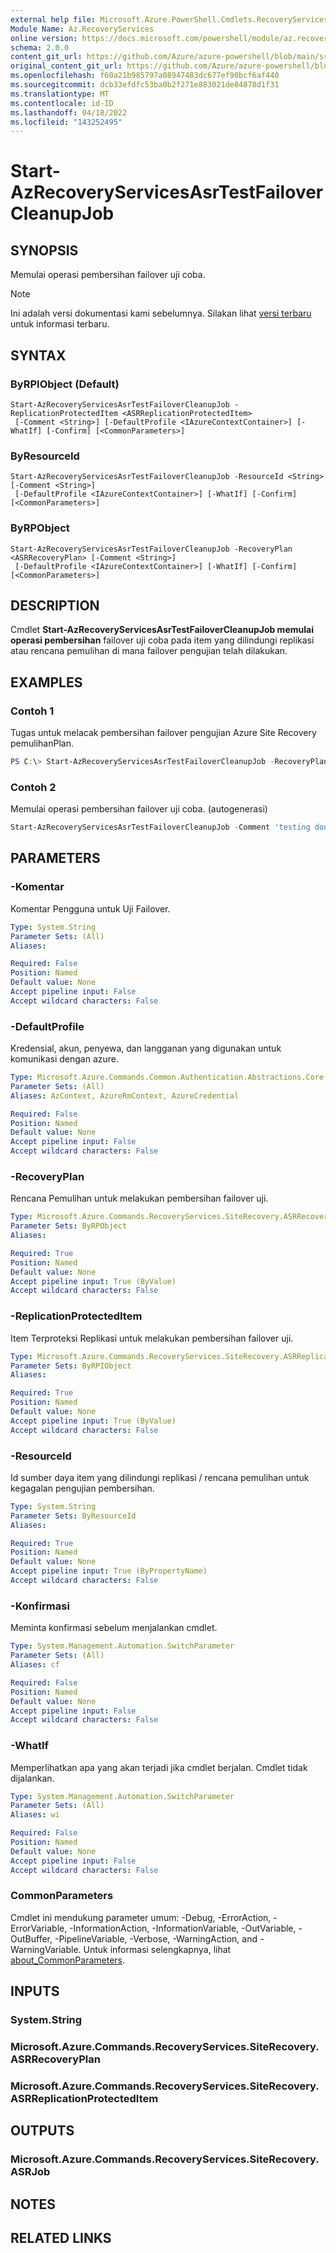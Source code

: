 ```yaml
---
external help file: Microsoft.Azure.PowerShell.Cmdlets.RecoveryServices.SiteRecovery.dll-Help.xml
Module Name: Az.RecoveryServices
online version: https://docs.microsoft.com/powershell/module/az.recoveryservices/start-azrecoveryservicesasrtestfailovercleanupjob
schema: 2.0.0
content_git_url: https://github.com/Azure/azure-powershell/blob/main/src/RecoveryServices/RecoveryServices/help/Start-AzRecoveryServicesAsrTestFailoverCleanupJob.md
original_content_git_url: https://github.com/Azure/azure-powershell/blob/main/src/RecoveryServices/RecoveryServices/help/Start-AzRecoveryServicesAsrTestFailoverCleanupJob.md
ms.openlocfilehash: f60a21b985797a08947483dc677ef90bcf6af440
ms.sourcegitcommit: dcb33efdfc53ba0b2f271e883021de84878d1f31
ms.translationtype: MT
ms.contentlocale: id-ID
ms.lasthandoff: 04/18/2022
ms.locfileid: "143252495"
---
```

# Start-AzRecoveryServicesAsrTestFailoverCleanupJob

## SYNOPSIS
Memulai operasi pembersihan failover uji coba.

> [!NOTE]
>Ini adalah versi dokumentasi kami sebelumnya. Silakan lihat [versi terbaru](/powershell/module/az.recoveryservices/start-azrecoveryservicesasrtestfailovercleanupjob) untuk informasi terbaru.

## SYNTAX

### ByRPIObject (Default)
```
Start-AzRecoveryServicesAsrTestFailoverCleanupJob -ReplicationProtectedItem <ASRReplicationProtectedItem>
 [-Comment <String>] [-DefaultProfile <IAzureContextContainer>] [-WhatIf] [-Confirm] [<CommonParameters>]
```

### ByResourceId
```
Start-AzRecoveryServicesAsrTestFailoverCleanupJob -ResourceId <String> [-Comment <String>]
 [-DefaultProfile <IAzureContextContainer>] [-WhatIf] [-Confirm] [<CommonParameters>]
```

### ByRPObject
```
Start-AzRecoveryServicesAsrTestFailoverCleanupJob -RecoveryPlan <ASRRecoveryPlan> [-Comment <String>]
 [-DefaultProfile <IAzureContextContainer>] [-WhatIf] [-Confirm] [<CommonParameters>]
```

## DESCRIPTION
Cmdlet **Start-AzRecoveryServicesAsrTestFailoverCleanupJob memulai operasi pembersihan** failover uji coba pada item yang dilindungi replikasi atau rencana pemulihan di mana failover pengujian telah dilakukan.

## EXAMPLES

### Contoh 1

Tugas untuk melacak pembersihan failover pengujian Azure Site Recovery pemulihanPlan.

```powershell
PS C:\> Start-AzRecoveryServicesAsrTestFailoverCleanupJob -RecoveryPlan $recoveryPlan -Comment "testing done"
```

### Contoh 2

Memulai operasi pembersihan failover uji coba. (autogenerasi)

```powershell <!-- Aladdin Generated Example --> 
Start-AzRecoveryServicesAsrTestFailoverCleanupJob -Comment 'testing done' -ReplicationProtectedItem $rpi
```

## PARAMETERS

### -Komentar
Komentar Pengguna untuk Uji Failover.

```yaml
Type: System.String
Parameter Sets: (All)
Aliases:

Required: False
Position: Named
Default value: None
Accept pipeline input: False
Accept wildcard characters: False
```

### -DefaultProfile
Kredensial, akun, penyewa, dan langganan yang digunakan untuk komunikasi dengan azure.

```yaml
Type: Microsoft.Azure.Commands.Common.Authentication.Abstractions.Core.IAzureContextContainer
Parameter Sets: (All)
Aliases: AzContext, AzureRmContext, AzureCredential

Required: False
Position: Named
Default value: None
Accept pipeline input: False
Accept wildcard characters: False
```

### -RecoveryPlan
Rencana Pemulihan untuk melakukan pembersihan failover uji.

```yaml
Type: Microsoft.Azure.Commands.RecoveryServices.SiteRecovery.ASRRecoveryPlan
Parameter Sets: ByRPObject
Aliases:

Required: True
Position: Named
Default value: None
Accept pipeline input: True (ByValue)
Accept wildcard characters: False
```

### -ReplicationProtectedItem
Item Terproteksi Replikasi untuk melakukan pembersihan failover uji.

```yaml
Type: Microsoft.Azure.Commands.RecoveryServices.SiteRecovery.ASRReplicationProtectedItem
Parameter Sets: ByRPIObject
Aliases:

Required: True
Position: Named
Default value: None
Accept pipeline input: True (ByValue)
Accept wildcard characters: False
```

### -ResourceId
Id sumber daya item yang dilindungi replikasi / rencana pemulihan untuk kegagalan pengujian pembersihan.

```yaml
Type: System.String
Parameter Sets: ByResourceId
Aliases:

Required: True
Position: Named
Default value: None
Accept pipeline input: True (ByPropertyName)
Accept wildcard characters: False
```

### -Konfirmasi
Meminta konfirmasi sebelum menjalankan cmdlet.

```yaml
Type: System.Management.Automation.SwitchParameter
Parameter Sets: (All)
Aliases: cf

Required: False
Position: Named
Default value: None
Accept pipeline input: False
Accept wildcard characters: False
```

### -WhatIf
Memperlihatkan apa yang akan terjadi jika cmdlet berjalan.
Cmdlet tidak dijalankan.

```yaml
Type: System.Management.Automation.SwitchParameter
Parameter Sets: (All)
Aliases: wi

Required: False
Position: Named
Default value: None
Accept pipeline input: False
Accept wildcard characters: False
```

### CommonParameters
Cmdlet ini mendukung parameter umum: -Debug, -ErrorAction, -ErrorVariable, -InformationAction, -InformationVariable, -OutVariable, -OutBuffer, -PipelineVariable, -Verbose, -WarningAction, and -WarningVariable. Untuk informasi selengkapnya, lihat [about_CommonParameters](http://go.microsoft.com/fwlink/?LinkID=113216).

## INPUTS

### System.String

### Microsoft.Azure.Commands.RecoveryServices.SiteRecovery.ASRRecoveryPlan

### Microsoft.Azure.Commands.RecoveryServices.SiteRecovery.ASRReplicationProtectedItem

## OUTPUTS

### Microsoft.Azure.Commands.RecoveryServices.SiteRecovery.ASRJob

## NOTES

## RELATED LINKS
